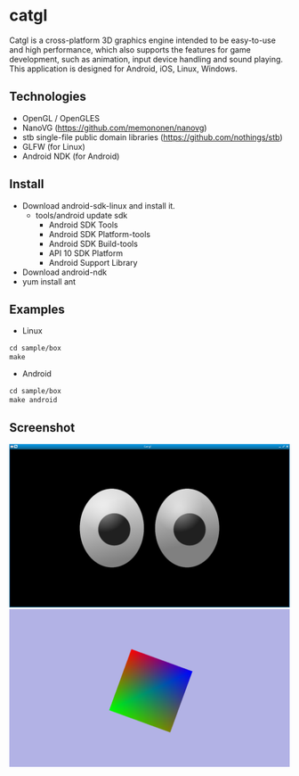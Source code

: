 # catgl

Catgl is a cross-platform 3D graphics engine intended to be easy-to-use and high performance, which also supports the features for game development, such as animation, input device handling and sound playing.
This application is designed for Android, iOS, Linux, Windows.

## Technologies

- OpenGL / OpenGLES
- NanoVG (https://github.com/memononen/nanovg)
- stb single-file public domain libraries (https://github.com/nothings/stb)
- GLFW (for Linux)
- Android NDK (for Android)

## Install

- Download android-sdk-linux and install it.
    - tools/android update sdk
        - Android SDK Tools
        - Android SDK Platform-tools
        - Android SDK Build-tools
        - API 10 SDK Platform
        - Android Support Library
- Download android-ndk
- yum install ant

## Examples

- Linux
```
cd sample/box
make
```

- Android
```
cd sample/box
make android
```

## Screenshot

![Screenshot](sample/eyes/eyes.png)
![Screenshot](sample/box_GL1/box.png)
